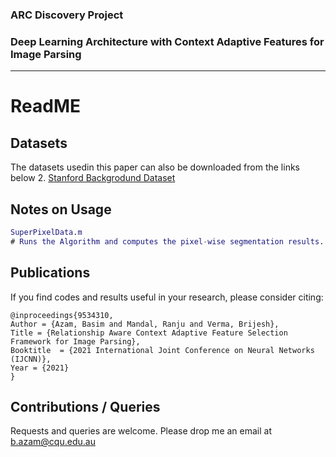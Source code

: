 ### ARC Discovery Project 
### Deep Learning Architecture with Context Adaptive Features for Image Parsing

_____________________________________________________________________________________________

# ReadME

## Datasets

The datasets usedin this paper can also be downloaded from the links below 
2. [Stanford Backgrodund Dataset](http://dags.stanford.edu/projects/scenedataset.html)


## Notes on Usage

```matlab
SuperPixelData.m 
# Runs the Algorithm and computes the pixel-wise segmentation results. 
```

## Publications 
If you find codes and results useful in your research, please consider citing:


    @inproceedings{9534310,
	Author = {Azam, Basim and Mandal, Ranju and Verma, Brijesh},
	Title = {Relationship Aware Context Adaptive Feature Selection Framework for Image Parsing},
	Booktitle  = {2021 International Joint Conference on Neural Networks (IJCNN)},
	Year = {2021}
    }
    

 
## Contributions / Queries 

Requests and queries are welcome. 
Please drop me an email at b.azam@cqu.edu.au
